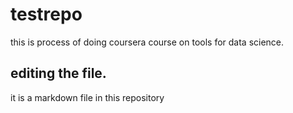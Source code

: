 # testrepo
this is process of doing coursera course on tools for data science.
## editing the file.
it is a markdown file in this repository
